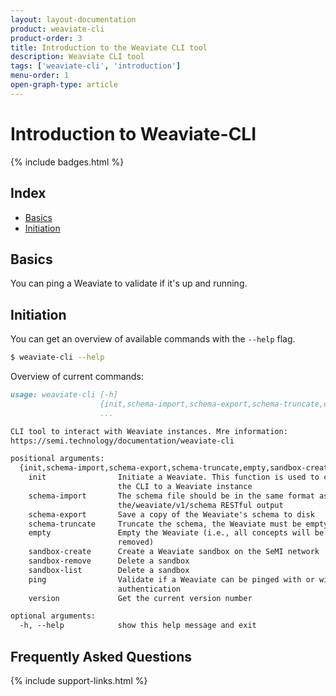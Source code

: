 ```yaml
---
layout: layout-documentation
product: weaviate-cli
product-order: 3
title: Introduction to the Weaviate CLI tool
description: Weaviate CLI tool
tags: ['weaviate-cli', 'introduction']
menu-order: 1
open-graph-type: article
---
```


# Introduction to Weaviate-CLI

{% include badges.html %}

## Index

- [Basics](#basics)
- [Initiation](#initiation)

## Basics

You can ping a Weaviate to validate if it's up and running.

## Initiation

You can get an overview of available commands with the `--help` flag.

```bash
$ weaviate-cli --help
```

Overview of current commands:

```markdown
usage: weaviate-cli [-h]
                    {init,schema-import,schema-export,schema-truncate,empty,sandbox-create,sandbox-remove,sandbox-list,ping,version}
                    ...

CLI tool to interact with Weaviate instances. Mre information:
https://semi.technology/documentation/weaviate-cli

positional arguments:
  {init,schema-import,schema-export,schema-truncate,empty,sandbox-create,sandbox-remove,sandbox-list,ping,version}
    init                Initiate a Weaviate. This function is used to connect
                        the CLI to a Weaviate instance
    schema-import       The schema file should be in the same format as
                        the/weaviate/v1/schema RESTful output
    schema-export       Save a copy of the Weaviate's schema to disk
    schema-truncate     Truncate the schema, the Weaviate must be empty.
    empty               Empty the Weaviate (i.e., all concepts will be
                        removed)
    sandbox-create      Create a Weaviate sandbox on the SeMI network
    sandbox-remove      Delete a sandbox
    sandbox-list        Delete a sandbox
    ping                Validate if a Weaviate can be pinged with or without
                        authentication
    version             Get the current version number

optional arguments:
  -h, --help            show this help message and exit
```

## Frequently Asked Questions

{% include support-links.html %}